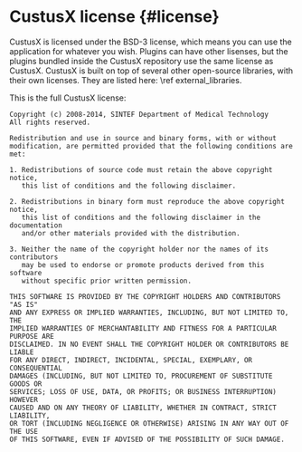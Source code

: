 CustusX license {#license}
===================

CustusX is licensed under the BSD-3 license, which means you can use the application
for whatever you wish. Plugins can have other lisenses, but the plugins bundled inside
the CustusX repository use the same license as CustusX. CustusX is built on top of several
other open-source libraries, with their own licenses. They are listed here: \ref external_libraries.

This is the full CustusX license:

	Copyright (c) 2008-2014, SINTEF Department of Medical Technology
	All rights reserved.
	
	Redistribution and use in source and binary forms, with or without 
	modification, are permitted provided that the following conditions are met:
	
	1. Redistributions of source code must retain the above copyright notice, 
	   this list of conditions and the following disclaimer.
	
	2. Redistributions in binary form must reproduce the above copyright notice, 
	   this list of conditions and the following disclaimer in the documentation 
	   and/or other materials provided with the distribution.
	
	3. Neither the name of the copyright holder nor the names of its contributors 
	   may be used to endorse or promote products derived from this software 
	   without specific prior written permission.
	
	THIS SOFTWARE IS PROVIDED BY THE COPYRIGHT HOLDERS AND CONTRIBUTORS "AS IS" 
	AND ANY EXPRESS OR IMPLIED WARRANTIES, INCLUDING, BUT NOT LIMITED TO, THE 
	IMPLIED WARRANTIES OF MERCHANTABILITY AND FITNESS FOR A PARTICULAR PURPOSE ARE 
	DISCLAIMED. IN NO EVENT SHALL THE COPYRIGHT HOLDER OR CONTRIBUTORS BE LIABLE 
	FOR ANY DIRECT, INDIRECT, INCIDENTAL, SPECIAL, EXEMPLARY, OR CONSEQUENTIAL 
	DAMAGES (INCLUDING, BUT NOT LIMITED TO, PROCUREMENT OF SUBSTITUTE GOODS OR 
	SERVICES; LOSS OF USE, DATA, OR PROFITS; OR BUSINESS INTERRUPTION) HOWEVER 
	CAUSED AND ON ANY THEORY OF LIABILITY, WHETHER IN CONTRACT, STRICT LIABILITY, 
	OR TORT (INCLUDING NEGLIGENCE OR OTHERWISE) ARISING IN ANY WAY OUT OF THE USE 
	OF THIS SOFTWARE, EVEN IF ADVISED OF THE POSSIBILITY OF SUCH DAMAGE.
